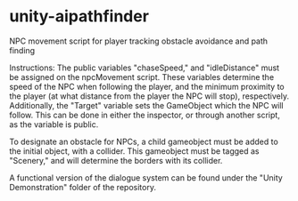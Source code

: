 # unity-aipathfinder
 NPC movement script for player tracking obstacle avoidance and path finding


Instructions: The public variables "chaseSpeed," and "idleDistance" must be assigned
on the npcMovement script. These variables determine the speed of the NPC when following
the player, and the minimum proximity to the player (at what distance from the player 
the NPC will stop), respectively. Additionally, the "Target" variable sets the
GameObject which the NPC will follow. This can be done in either the inspector, or
through another script, as the variable is public.

To designate an obstacle for NPCs, a child gameobject must be added to the initial
object, with a collider. This gameobject must be tagged as "Scenery," and will
determine the borders with its collider.


A functional version of the dialogue system can be found under the "Unity Demonstration" folder of the repository.
